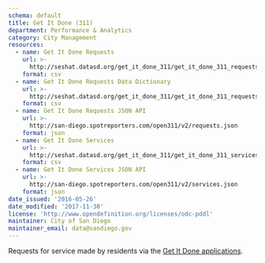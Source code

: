 ```yaml
---
schema: default
title: Get It Done (311)
department: Performance & Analytics
category: City Management
resources:
  - name: Get It Done Requests
    url: >-
      http://seshat.datasd.org/get_it_done_311/get_it_done_311_requests_datasd.csv
    format: csv
  - name: Get It Done Requests Data Dictionary
    url: >-
      http://seshat.datasd.org/get_it_done_311/get_it_done_311_requests_dictionary_datasd.csv
    format: csv
  - name: Get It Done Requests JSON API
    url: >-
      http://san-diego.spotreporters.com/open311/v2/requests.json
    format: json
  - name: Get It Done Services
    url: >-
      http://seshat.datasd.org/get_it_done_311/get_it_done_311_services_datasd.csv
    format: csv
  - name: Get It Done Services JSON API
    url: >-
      http://san-diego.spotreporters.com/open311/v2/services.json
    format: json
date_issued: '2016-05-26'
date_modified: '2017-11-30'
license: 'http://www.opendefinition.org/licenses/odc-pddl'
maintainer: City of San Diego
maintainer_email: data@sandiego.gov
---
```

Requests for service made by residents via the
<a href="https://www.sandiego.gov/get-it-done" target="_blank" rel="noopener">
Get It Done applications</a>.
